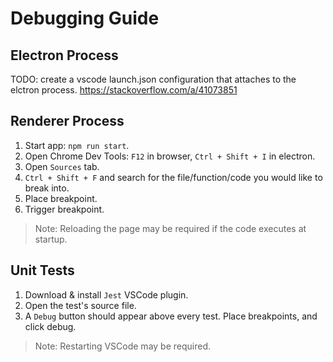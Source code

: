 # Debugging Guide  
## Electron Process  
TODO: create a vscode launch.json configuration that attaches to the elctron process. https://stackoverflow.com/a/41073851   

## Renderer Process  
1. Start app: `npm run start`.  
2. Open Chrome Dev Tools: `F12` in browser, `Ctrl + Shift + I` in electron.  
3. Open `Sources` tab.  
4. `Ctrl + Shift + F` and search for the file/function/code you would like to break into.  
5. Place breakpoint.  
6. Trigger breakpoint.  
> Note: Reloading the page may be required if the code executes at startup.  

## Unit Tests  
1. Download & install `Jest` VSCode plugin.  
2. Open the test's source file.  
3. A `Debug` button should appear above every test. Place breakpoints, and click debug.  
> Note: Restarting VSCode may be required.  
